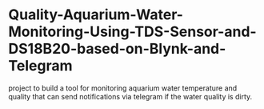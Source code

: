 # Quality-Aquarium-Water-Monitoring-Using-TDS-Sensor-and-DS18B20-based-on-Blynk-and-Telegram
project to build a tool for monitoring aquarium water temperature and quality that can send notifications via telegram if the water quality is dirty.
